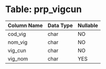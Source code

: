 # Table: prp_vigcun

| Column Name | Data Type | Nullable |
|-------------|-----------|----------|
| cod_vig | char | NO |
| nom_vig | char | NO |
| vig_cun | char | NO |
| vig_nom | char | YES |
